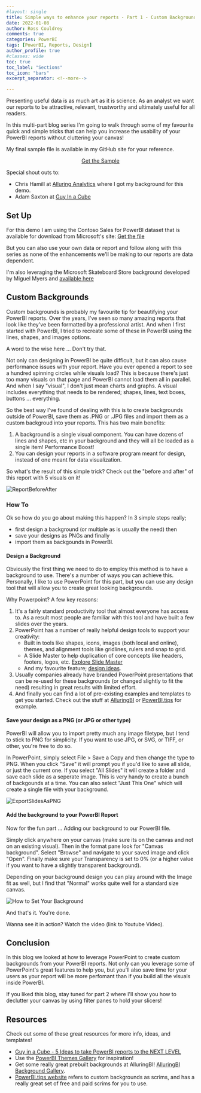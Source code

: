 ```yaml
---
#layout: single
title: Simple ways to enhance your reports - Part 1 - Custom Backgrounds
date: 2022-01-08
author: Ross Couldrey
comments: true
categories: PowerBI
tags: [PowerBI, Reports, Design]
author_profile: true
#classes: wide
toc: true
toc_label: "Sections"
toc_icon: "bars"
excerpt_separator: <!--more-->

---
```


Presenting useful data is as much art as it is science.  As an analyst we want our reports to be attractive, relevant, trustworthy and ultimately useful for all readers.
<!--more-->
In this multi-part blog series I'm going to walk through some of my favourite quick and simple tricks that can help you increase the usability of your PowerBI reports without cluttering your canvas! 

My final sample file is available in my GitHub site for your reference.

<div style="text-align: center;">
<a href = "https://github.com/rosscouldrey/PBIDemos/blob/main/Report%20Design/NextLevelReport.pbix" class="btn btn--success">Get the Sample</a>
</div>

Special shout outs to:
- Chris Hamill at [Alluring Analytics](https://alluringbi.com/) where I got my background for this demo.
- Adam Saxton at [Guy In a Cube](https://www.youtube.com/watch?v=k9LGRfREuIk)

## Set Up
For this demo I am using the Contoso Sales for PowerBI dataset that is available for download from Microsoft's site:
<a href = "https://www.microsoft.com/en-us/download/details.aspx?id=46801" class="btn btn--info"> Get the file </a>

But you can also use your own data or report and follow along with this series as none of the enhancements we'll be making to our reports are data dependent.

I'm also leveraging the Microsoft Skateboard Store background developed by Miguel Myers and [available here](https://alluringanalytics.files.wordpress.com/2019/12/sales-sample-bg.pptx?force_download=true)

## Custom Backgrounds

Custom backgrounds is probably my favourite tip for beautifying your PowerBI reports.  Over the years, I've seen so many amazing reports that look like they've been formatted by a professional artist.  And when I first started with PowerBI, I tried to recreate some of these in PowerBI using the lines, shapes, and images options.  

A word to the wise here ... Don't try that.  

Not only can designing in PowerBI be quite difficult, but it can also cause performance issues with your report.  Have you ever opened a report to see a hundred spinning circles while visuals load?  This is because there's just too many visuals on that page and PowerBI cannot load them all in parallel.  And when I say "visual", I don't just mean charts and graphs.  A visual includes everything that needs to be rendered; shapes, lines, text boxes, buttons ... everything.

So the best way I've found of dealing with this is to create backgrounds outside of PowerBI, save them as .PNG or .JPG files and import them as a custom backgroud into your reports.  This has two main benefits:
1. A background is a single visual component.  You can have dozens of lines and shapes, etc in your background and they will all be loaded as a single item!  Performance Boost!
2. You can design your reports in a software program meant for design, instead of one meant for data visualization.

So what's the result of this simple trick?  Check out the "before and after" of this report with 5 visuals on it!

![ReportBeforeAfter](\assets\images\Report%20Tips%20and%20Tricks\PBI_addedBG_example.png)

### How To

Ok so how do you go about making this happen?  In 3 simple steps really; 
- first design a background (or multiple as is usually the need) then 
- save your designs as PNGs and finally 
- import them as backgounds in PowerBI.

#### Design a Background

Obviously the first thing we need to do to employ this method is to have a background to use.  There's a number of ways you can achieve this. Personally, I like to use PowerPoint for this part, but you can use any design tool that will allow you to create great looking backgrounds.

Why Powerpoint?  A few key reasons:

1. It's a fairly standard productivity tool that almost everyone has access to.  As a result most people are familiar with this tool and have built a few slides over the years.
2. PowerPoint has a number of really helpful design tools to support your creativity:
    - Built in tools like shapes, icons, images (both local and online), themes, and alignment tools like gridlines, rulers and snap to grid.
    - A Slide Master to help duplication of core concepts like headers, footers, logos, etc.  [Explore Slide Master](https://support.microsoft.com/en-us/office/what-is-a-slide-master-b9abb2a0-7aef-4257-a14e-4329c904da54)
    - And my favourite feature; [design ideas](https://support.microsoft.com/en-us/office/video-get-design-ideas-for-slides-6f0ec776-cc58-4d0c-baab-051ba837b7a0).
3. Usually companies already have branded PowerPoint presentations that can be re-used for these backgrounds (or changed slightly to fit the need) resulting in great results with limited effort.
4. And finally you can find a lot of pre-existing examples and templates to get you started.  Check out the stuff at [AlluringBI](https://alluringbi.com/gallery/) or [PowerBI.tips](https://powerbi.tips/tools/scrims/) for example.

#### Save your design as a PNG (or JPG or other type)
PowerBI will allow you to import pretty much any image filetype, but I tend to stick to PNG for simplicity.  If you want to use JPG, or SVG, or TIFF, or other, you're free to do so.

In PowerPoint, simply select File > Save a Copy and then change the type to PNG.  When you click "Save" it will prompt you if you'd like to save all slide, or just the current one.  If you select "All Slides" it will create a folder and save each slide as a seperate image.  This is very handy to create a bunch of backgounds at a time.  You can also select "Just This One" which will create a single file with your background.

![ExportSlidesAsPNG](\assets\images\Report%20Tips%20and%20Tricks\SavePPTasPNG.png)

#### Add the background to your PowerBI Report

Now for the fun part ... Adding our background to our PowerBI file.

Simply click anywhere on your canvas (make sure its on the canvas and not on an existing visual).  Then in the format pane look for "Canvas background".  Select "Browse" and navigate to your saved image and click "Open".  Finally make sure your Transparency is set to 0% (or a higher value if you want to have a slightly transparent background).

Depending on your background design you can play around with the Image fit as well, but I find that "Normal" works quite well for a standard size canvas.

![How to Set Your Background](\assets\images\Report%20Tips%20and%20Tricks\BackgroundFormatOptions.png)

And that's it.  You're done.

Wanna see it in action?  Watch the video (link to Youtube Video).


## Conclusion
In this blog we looked at how to leverage PowerPoint to create custom backgrounds from your PowerBI reports.  Not only can you leverage some of PowerPoint's great features to help you, but you'll also save time for your users as your report will be more perfomant than if you build all the visuals inside PowerBI.

If you liked this blog, stay tuned for part 2 where I'll show you how to declutter your canvas by using filter panes to hold your slicers!

## Resources

Check out some of these great resources for more info, ideas, and templates!

- [Guy in a Cube - 5 Ideas to take PowerBI reports to the NEXT LEVEL](https://www.youtube.com/watch?v=k9LGRfREuIk)
- Use the [PowerBI Themes Gallery](https://community.powerbi.com/t5/Themes-Gallery/bd-p/ThemesGallery) for inspiration!
- Get some really great prebuilt backgrounds at AlluringBI! [AlluringBI Background Gallery](https://alluringbi.com/gallery/).
- [PowerBI.tips website](https://powerbi.tips/tools/scrims/) refers to custom backgrounds as scrims, and has a really great set of free and paid scrims for you to use.